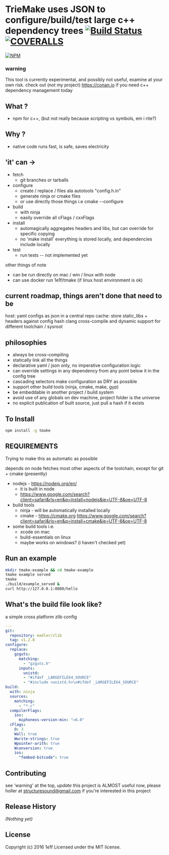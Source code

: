 # TrieMake uses JSON to configure/build/test large c++ dependency trees [![Build Status](https://secure.travis-ci.org/structuresound/tmake.png?branch=master)](http://travis-ci.org/structuresound/tmake) [![COVERALLS](https://img.shields.io/coveralls/structuresound/tmake.svg)]()
[![NPM](https://nodei.co/npm/tmake.png?downloads=true)](https://nodei.co/npm/tmake/)

### warning

This tool is currently experimental, and possibly not useful, examine at your own risk.
check out (not my project) https://conan.io if you need c++ dependency management today

## What ?

* npm for c++, (but not really because scripting vs symbols, em i rite?)

## Why ?

* native code runs fast, is safe, saves electricity

## 'it' can ->

* fetch
  * git branches or tarballs
* configure
  * create / replace / files ala autotools "config.h.in"
  * generate ninja or cmake files
  * or use directly those things i.e cmake --configure
* build
  * with ninja
  * easily override all cFlags / cxxFlags
* install
  * automagically aggregates headers and libs, but can override for specific copying
  * no 'make install' everything is stored locally, and dependencies include locally
* test
  * run tests -- not implemented yet

other things of note

* can be run directly on mac / win / linux with node
* can use docker run 1e1f/tmake (if linux host environment is ok)

## current roadmap, things aren't done that need to be

host: yaml configs as json in a central repo
cache: store static_libs + headers against config hash
clang cross-compile and dynamic support for different toolchain / sysroot

## philosophies

* always be cross-compiling
* statically link all the things
* declarative yaml / json only, no imperative configuration logic
* can override settings in any dependency from any point below it in the config tree
* cascading selectors make configuration as DRY as possible
* support other build tools (ninja, cmake, make, gyp)
* be embeddable in another project / build system
* avoid use of any globals on dev machine, project folder is the universe
* no explicit publication of built source, just pull a hash if it exists

## To Install
```bash
npm install -g tmake
```

## REQUIREMENTS

Trying to make this as automatic as possible

depends on node
fetches most other aspects of the toolchain, except for git + cmake (presently)

* nodejs - https://nodejs.org/en/
  * it is built in node
  * https://www.google.com/search?client=safari&rls=en&q=install+nodejs&ie=UTF-8&oe=UTF-8
* build tools
  * ninja - will be automatically installed locally
  * cmake - https://cmake.org https://www.google.com/search?client=safari&rls=en&q=install+cmake&ie=UTF-8&oe=UTF-8
* some build tools i.e.
  * xcode on mac
  * build-essentials on linux
  * maybe works on windows? (i haven't checked yet)

## Run an example
```bash
mkdir tmake-example && cd tmake-example
tmake example served
tmake
./build/example_served &
curl http://127.0.0.1:8080/hello
```

## What's the build file look like?

a simple cross platform zlib config

```yaml
---
git:
  repository: madler/zlib
  tag: v1.2.8
configure:
  replace:
    gzguts:
      matching:
        - "gzguts.h"
      inputs:
        unistd:
        - "#ifdef _LARGEFILE64_SOURCE"
        - "#include <unistd.h>\n#ifdef _LARGEFILE64_SOURCE"
build:
  with: ninja
  sources:
    matching:
      - "*.c"
  compilerFlags:
    ios:
      miphoneos-version-min: "=6.0"
  cFlags:
    O: 3
    Wall: true
    Wwrite-strings: true
    Wpointer-arith: true
    Wconversion: true
    ios:
      "fembed-bitcode": true

```

## Contributing
see 'warning' at the top, *update* this project is ALMOST useful now, please holler at structuresound@gmail.com if you're interested in this project

## Release History
_(Nothing yet)_

## License
Copyright (c) 2016 1e1f
Licensed under the MIT license.

